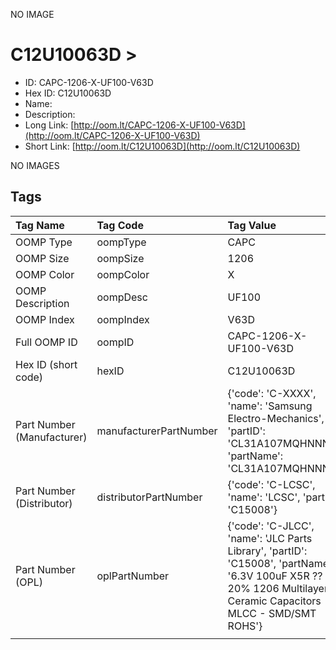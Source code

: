 


  
NO IMAGE  
# C12U10063D > 

- ID: CAPC-1206-X-UF100-V63D
- Hex ID: C12U10063D
- Name: 
- Description: 
- Long Link: [http://oom.lt/CAPC-1206-X-UF100-V63D](http://oom.lt/CAPC-1206-X-UF100-V63D)
- Short Link: [http://oom.lt/C12U10063D](http://oom.lt/C12U10063D)
  
NO IMAGES  
## Tags
  

|Tag Name|Tag Code|Tag Value|
| :--- | :--- | :--- |
|OOMP Type|oompType|CAPC|
|OOMP Size|oompSize|1206|
|OOMP Color|oompColor|X|
|OOMP Description|oompDesc|UF100|
|OOMP Index|oompIndex|V63D|
|Full OOMP ID|oompID|CAPC-1206-X-UF100-V63D|
|Hex ID (short code)|hexID|C12U10063D|
|Part Number (Manufacturer)|manufacturerPartNumber|{'code': 'C-XXXX', 'name': 'Samsung Electro-Mechanics', 'partID': 'CL31A107MQHNNNE', 'partName': 'CL31A107MQHNNNE'}|
|Part Number (Distributor)|distributorPartNumber|{'code': 'C-LCSC', 'name': 'LCSC', 'partID': 'C15008'}|
|Part Number (OPL)|oplPartNumber|{'code': 'C-JLCC', 'name': 'JLC Parts Library', 'partID': 'C15008', 'partName': '6.3V 100uF X5R ??20% 1206  Multilayer Ceramic Capacitors MLCC - SMD/SMT ROHS'}|
||||
